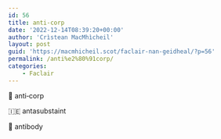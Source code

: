 ```yaml
---
id: 56
title: anti‑corp
date: '2022-12-14T08:39:20+00:00'
author: 'Crìstean MacMhìcheil'
layout: post
guid: 'https://macmhicheil.scot/faclair-nan-geidheal/?p=56'
permalink: /anti%e2%80%91corp/
categories:
    - Faclair
---
```


&#x1f3f4;&#xe0067;&#xe0062;&#xe0073;&#xe0063;&#xe0074;&#xe007f; anti‑corp

&#x1f1ee;&#x1f1ea; antasubstaint

&#x1f3f4;&#xe0067;&#xe0062;&#xe0065;&#xe006e;&#xe0067;&#xe007f; antibody